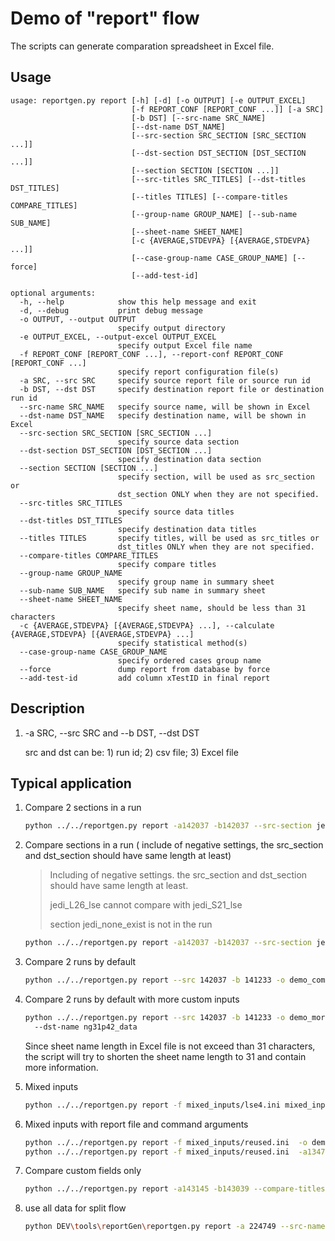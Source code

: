 # Demo of "report" flow

The scripts can generate comparation spreadsheet in Excel file.

## Usage

```text
usage: reportgen.py report [-h] [-d] [-o OUTPUT] [-e OUTPUT_EXCEL]
                           [-f REPORT_CONF [REPORT_CONF ...]] [-a SRC]
                           [-b DST] [--src-name SRC_NAME]
                           [--dst-name DST_NAME]
                           [--src-section SRC_SECTION [SRC_SECTION ...]]
                           [--dst-section DST_SECTION [DST_SECTION ...]]
                           [--section SECTION [SECTION ...]]
                           [--src-titles SRC_TITLES] [--dst-titles DST_TITLES]
                           [--titles TITLES] [--compare-titles COMPARE_TITLES]
                           [--group-name GROUP_NAME] [--sub-name SUB_NAME]
                           [--sheet-name SHEET_NAME]
                           [-c {AVERAGE,STDEVPA} [{AVERAGE,STDEVPA} ...]]
                           [--case-group-name CASE_GROUP_NAME] [--force]
                           [--add-test-id]

optional arguments:
  -h, --help            show this help message and exit
  -d, --debug           print debug message
  -o OUTPUT, --output OUTPUT
                        specify output directory
  -e OUTPUT_EXCEL, --output-excel OUTPUT_EXCEL
                        specify output Excel file name
  -f REPORT_CONF [REPORT_CONF ...], --report-conf REPORT_CONF [REPORT_CONF ...]
                        specify report configuration file(s)
  -a SRC, --src SRC     specify source report file or source run id
  -b DST, --dst DST     specify destination report file or destination run id
  --src-name SRC_NAME   specify source name, will be shown in Excel
  --dst-name DST_NAME   specify destination name, will be shown in Excel
  --src-section SRC_SECTION [SRC_SECTION ...]
                        specify source data section
  --dst-section DST_SECTION [DST_SECTION ...]
                        specify destination data section
  --section SECTION [SECTION ...]
                        specify section, will be used as src_section or
                        dst_section ONLY when they are not specified.
  --src-titles SRC_TITLES
                        specify source data titles
  --dst-titles DST_TITLES
                        specify destination data titles
  --titles TITLES       specify titles, will be used as src_titles or
                        dst_titles ONLY when they are not specified.
  --compare-titles COMPARE_TITLES
                        specify compare titles
  --group-name GROUP_NAME
                        specify group name in summary sheet
  --sub-name SUB_NAME   specify sub name in summary sheet
  --sheet-name SHEET_NAME
                        specify sheet name, should be less than 31 characters
  -c {AVERAGE,STDEVPA} [{AVERAGE,STDEVPA} ...], --calculate {AVERAGE,STDEVPA} [{AVERAGE,STDEVPA} ...]
                        specify statistical method(s)
  --case-group-name CASE_GROUP_NAME
                        specify ordered cases group name
  --force               dump report from database by force
  --add-test-id         add column xTestID in final report

```

## Description

1. -a SRC, --src SRC and --b DST, --dst DST

   src and dst can be: 1) run id; 2) csv file; 3) Excel file

## Typical application

1. Compare 2 sections in a run

   ```sh
   python ../../reportgen.py report -a142037 -b142037 --src-section jedi_E30_syn --dst-section jedi_E30_lse -o demo_E30_lseVSsyn
   ```

2. Compare sections in a run ( include of negative settings, the src_section and dst_section should have same length at least)

   > Including of negative settings. the src_section and dst_section should have same length at least.
   >
   > jedi_L26_lse cannot compare with jedi_S21_lse
   >
   > section jedi_none_exist is not in the run
   
   ```sh
   python ../../reportgen.py report -a142037 -b142037 --src-section jedi_E30_syn jedi_L26_lse jedi_none_exist --dst-section jedi_E30_lse jedi_S21_lse jedi_L26_syn -o demo_negative_settings
   ```

3. Compare 2 runs by default

   ```sh
   python ../../reportgen.py report --src 142037 -b 141233 -o demo_compare_2_runs --output-excel compare_by_default
   ```

4. Compare 2 runs by default with more custom inputs

   ```sh
   python ../../reportgen.py report --src 142037 -b 141233 -o demo_more_inputs --src-name demo_very_long_name_for_source_name
     --dst-name ng31p42_data
   ```

   Since sheet name length in Excel file is not exceed than 31 characters, the script will try to shorten the sheet name length to 31 and contain more information. 

5. Mixed inputs

   ```sh
   python ../../reportgen.py report -f mixed_inputs/lse4.ini mixed_inputs/syn4.ini mixed_inputs/lseVsyn4.ini -o demo_mixed
   ```

6. Mixed inputs with report file and command arguments

   ```sh
   python ../../reportgen.py report -f mixed_inputs/reused.ini  -o demo_mixed_cmd_file  -e use_ini_straightly
   python ../../reportgen.py report -f mixed_inputs/reused.ini  -a134724 -b141234 --dst-name ng30p24_flow -o demo_mixed_cmd_file  -e with_new_runs
   ```

7. Compare custom fields only

   ```sh
   python ../../reportgen.py report -a143145 -b143039 --compare-titles lse_carry,lse_even,lse_lut4,lse_odd,lse_reg  --titles  lse_carry,lse_even,lse_lut4,lse_odd,lse_reg -e compare_lse_only
   ```

8. use all data for split flow

   ```sh
   python DEV\tools\reportGen\reportgen.py report -a 224749 --src-name D2LSE --dst-name D2SYN --src-section Jedi_D2_E30_lse  --dst-section Jedi_D2_E30_syn   -b 224749 --add-test-id --compare-titles Register,LUT,Slice,IO,fmax,geo_fmax --best-fmax --force --use-all-data
   ```

   
